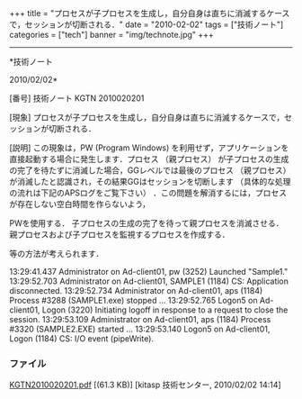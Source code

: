 ﻿+++
title = "プロセスが子プロセスを生成し，自分自身は直ちに消滅するケースで，セッションが切断される．"
date = "2010-02-02"
tags = ["技術ノート"]
categories = ["tech"]
banner = "img/technote.jpg"
+++

-----------------------------------------------------------------------------------------------------------------------------

*技術ノート

2010/02/02*


[番号]
技術ノート KGTN 2010020201

[現象]
プロセスが子プロセスを生成し，自分自身は直ちに消滅するケースで，セッションが切断される．

[説明]
この現象は，PW (Program Windows)
を利用せず，アプリケーションを直接起動する場合に発生します．プロセス
（親プロセス）
が子プロセスの生成の完了を待たずに消滅した場合，GGレベルでは最後のプロセス
（親プロセス） が消滅したと認識され，その結果GGはセッションを切断します
（具体的な処理の流れは下記のAPSログをご覧下さい）
．この問題を解消するには，プロセスが存在しない空白時間を作らないよう，

PWを使用する．
子プロセスの生成の完了を待って親プロセスを消滅させる．
親プロセスおよび子プロセスを監視するプロセスを作成する．

等の方法が考えられます．

13:29:41.437 Administrator on Ad-client01, pw (3252) Launched
"Sample1."
13:29:52.703 Administrator on Ad-client01, SAMPLE1 (1184) CS:
Application disconnected.
13:29:52.734 Administrator on Ad-client01, aps (1184) Process #3288
(SAMPLE1.exe) stopped ...
13:29:52.765 Logon5 on Ad-client01, Logon (3220) Initiating logoff in
response to a request to close the session.
13:29:53.109 Administrator on Ad-client01, aps (1184) Process #3320
(SAMPLE2.EXE) started ...
13:29:53.140 Logon5 on Ad-client01, Logon (1184) CS: I/O event
(pipeWrite).


### ファイル

 
 


[KGTN2010020201.pdf](http://techreport.kitasp.net/attachments/download/48/KGTN2010020201.pdf)
 [(61.3 KB)] [kitasp 技術センター, 2010/02/02
14:14]


 


 

